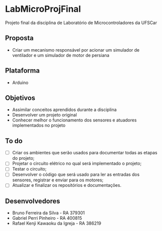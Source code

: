 # LabMicroProjFinal

Projeto final da disciplina de Laboratório de Microcontroladores da UFSCar

## Proposta

- Criar um mecanismo responsável por acionar um simulador de ventilador e um simulador de motor de persiana

## Plataforma

- Arduino

## Objetivos

- Assimilar conceitos aprendidos durante a disciplina
- Desenvolver um projeto original
- Conhecer melhor o funcionamento dos sensores e atuadores implementados no projeto

## To do

- [ ] Criar os ambientes que serão usados para documentar todas as etapas do projeto;
- [ ] Projetar o circuito elétrico no qual será implementado o projeto;
- [ ] Testar o circuito;
- [ ] Desenvolver o código que será usado para ler as entradas dos sensores, registrar e enviar para os motores;
- [ ] Atualizar e finalizar os repositórios e documentações.

## Desenvolvedores

- Bruno Ferreira da Silva - RA 379301
- Gabriel Perri Pinheiro - RA 400815
- Rafael Kenji Kawaoku da Igreja - RA 386219
